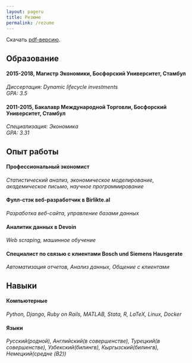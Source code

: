 ```yaml
---
layout: pageru
title: Резюме 
permalink: /rezume
---
```


Скачать [pdf-версию](/assets/cv.pdf).

## Образование

#### 2015-2018, Магистр Экономики, **Босфорский Университет**, Стамбул
_Диссертация: Dynamic lifecycle investments_  
_GPA: 3.5_
#### 2011-2015, Бакалавр Международной Торговли, **Босфорский Университет**, Стамбул
_Специализация: Экономика_  
_GPA: 3.31_



## Опыт работы

#### Профессиональный экономист
_Статистический анализ, экономическое моделирование, академическое письмо, научное программирование_
#### Фулл-стэк веб-разработчик в **Birlikte.al**
_Разработка веб-сайта, управление базами данных_  
#### Аналитик данных в **Devoin**
_Web scraping, машинное обучение_  
#### Специалист по связью с клиентами **Bosch und Siemens Hausgerate**
_Автоматизация отчетов, Анализ данных, Общение с клиентами_


## Навыки 
#### Компьютерные
_Python, Django, Ruby on Rails, MATLAB, Stata, R, LaTeX, Linux, Docker_
#### Языки
_Русский(родной), Английский(в совершенстве), Турецкий(в совершенстве), Узбекский(билингв), Кыргызский(билингв), Немецкий(средне (B2))_
